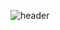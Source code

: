 ![header](https://capsule-render.vercel.app/api?type=waving&color=#004094&text=Welcome%20to%20real-brother%20GitHub%20👋&animation=twinkling&fontSize=35&fontAlignY=40&fontAlign=70&height=200)